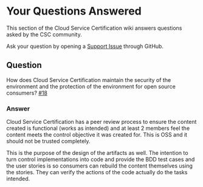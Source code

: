 # Your Questions Answered

This section of the Cloud Service Certification wiki answers questions asked by the CSC community.

Ask your question by opening a [Support Issue](https://github.com/finos/cloud-service-certification/issues/new?template=Support_question.md) through GitHub.

## Question
How does Cloud Service Certification maintain the security of the environment and the protection of the environment for open source consumers? [#18](https://github.com/finos/cloud-service-certification/issues/18)

### Answer
Cloud Service Certification has a peer review process to ensure the content created is functional (works as intended) and at least 2 members feel the content meets the control objective it was created for. This is OSS and it should not be trusted completely. 

This is the purpose of the design of the artifacts as well. The intention to turn control implementations into code and provide the BDD test cases and the user stories is so consumers can rebuild the content themselves using the stories. They can verify the actions of the code actually do the tasks intended.
